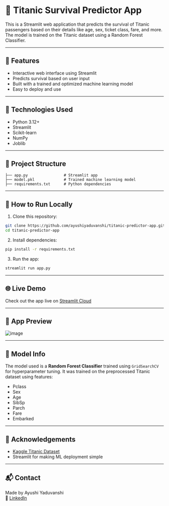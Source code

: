 # 🚢 Titanic Survival Predictor App

This is a Streamlit web application that predicts the survival of Titanic passengers based on their details like age, sex, ticket class, fare, and more. The model is trained on the Titanic dataset using a Random Forest Classifier.

---

## 🌟 Features

- Interactive web interface using Streamlit
- Predicts survival based on user input
- Built with a trained and optimized machine learning model
- Easy to deploy and use

---

## 🔧 Technologies Used

- Python 3.12+
- Streamlit
- Scikit-learn
- NumPy
- Joblib

---

## 📁 Project Structure

```
├── app.py                # Streamlit app
├── model.pkl             # Trained machine learning model
├── requirements.txt      # Python dependencies
```

---

## 🚀 How to Run Locally

1. Clone this repository:

```bash
git clone https://github.com/ayushiyaduvanshi/titanic-predictor-app.git
cd titanic-predictor-app
```

2. Install dependencies:

```bash
pip install -r requirements.txt
```

3. Run the app:

```bash
streamlit run app.py
```

---

## 🌐 Live Demo

Check out the app live on [Streamlit Cloud](https://titanic-predictor-app.streamlit.app)

---

## 📸 App Preview

![image](https://github.com/user-attachments/assets/26d50376-e8ab-4301-bc8f-a2ffdf9e9c80)


---

## 🧠 Model Info

The model used is a **Random Forest Classifier** trained using `GridSearchCV` for hyperparameter tuning. It was trained on the preprocessed Titanic dataset using features:

- Pclass
- Sex
- Age
- SibSp
- Parch
- Fare
- Embarked

---

## 🙌 Acknowledgements

- [Kaggle Titanic Dataset](https://www.kaggle.com/c/titanic)
- Streamlit for making ML deployment simple

---

## 📬 Contact

Made by Ayushi Yaduvanshi  
🔗 [LinkedIn](https://www.linkedin.com/in/ayushi-yaduvanshi/)

